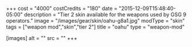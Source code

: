 +++
cost = "4000"
costCredits = "180"
date = "2015-12-09T15:48:40-05:00"
description = "Tier 2 skin available for the weapons used by GSG 9 operators."
image = "/images/gear/skin/oahu-g8a1.jpg"
modType = "skin"
tags = ["weapon mod","skin","tier 2"]
title = "oahu"
type = "weapon-mod"

[images]
  alt = ""
  src = ""
+++
